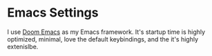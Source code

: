 # Emacs Settings

I use [Doom Emacs](https://github.com/doomemacs/doomemacs) as my Emacs framework. It's startup time is highly optimized, minimal, love the default keybindings, and the it's highly extenislbe.

